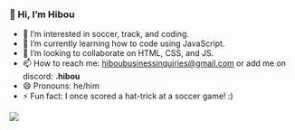 ### 👋 Hi, I’m Hibou
- 👀 I’m interested in soccer, track, and coding.
- 🌱 I’m currently learning how to code using JavaScript.
- 💞️ I’m looking to collaborate on HTML, CSS, and JS.
- 📫 How to reach me: hiboubusinessinquiries@gmail.com or add me on discord: **.hibou**
- 😄 Pronouns: he/him
- ⚡ Fun fact: I once scored a hat-trick at a soccer game! :)
  
![](https://komarev.com/ghpvc/?username=your_username&color=give_your_color)
<!---
HibouDevv/HibouOfficial is a ✨ special ✨ repository because its `README.md` (this file) appears on your GitHub profile.
You can click the Preview link to take a look at your changes.
--->
